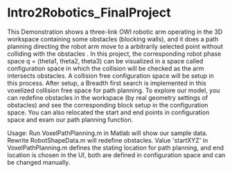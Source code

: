 # Intro2Robotics_FinalProject
This Demonstration shows a three-link OWI robotic arm operating in the 3D workspace containing some obstacles (blocking walls), and it does a path planning directing the robot arm move to a arbitrarily selected point without colliding with the obstacles . 
In this project, the corresponding robot phase space q = (theta1, theta2, theta3) can be visualized in a space called configuration space in which the collision will be checked as the arm intersects obstacles. A collision free configuration space will be setup in this process. After setup, a Breadth first search is implemented in this voxelized collision free space for path planning.
To explore our model, you can redefine obstacles in the workspace (by real geometry settings of obstacles) and see the corresponding block setup in the configuration space. You can also relocated the start and end points in configuration space and exam our path planning function. 

Usage: Run VoxelPathPlanning.m in Matlab will show our sample data.
Rewrite RobotShapeData.m will redefine obstacles. Value 'startXYZ' in VoxelPathPlanning.m defines the stating location for path planning, and end location is chosen in the UI, both are defined in configuration space and can be changed manually.
